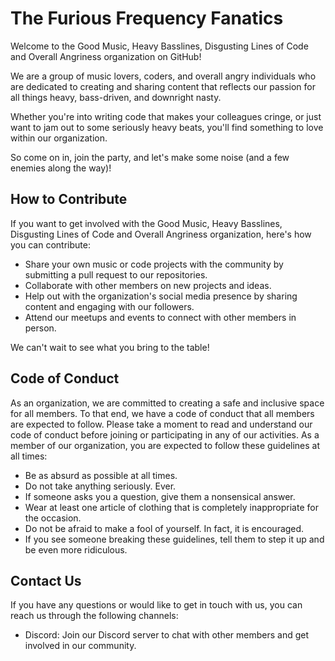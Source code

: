 # The Furious Frequency Fanatics

Welcome to the Good Music, Heavy Basslines, Disgusting Lines of Code and Overall Angriness organization on GitHub!

We are a group of music lovers, coders, and overall angry individuals who are dedicated to creating and sharing content that reflects our passion for all things heavy, bass-driven, and downright nasty.

Whether you're into writing code that makes your colleagues cringe, or just want to jam out to some seriously heavy beats, you'll find something to love within our organization.

So come on in, join the party, and let's make some noise (and a few enemies along the way)!

## How to Contribute

If you want to get involved with the Good Music, Heavy Basslines, Disgusting Lines of Code and Overall Angriness organization, here's how you can contribute:

- Share your own music or code projects with the community by submitting a pull request to our repositories.
- Collaborate with other members on new projects and ideas.
- Help out with the organization's social media presence by sharing content and engaging with our followers.
- Attend our meetups and events to connect with other members in person.

We can't wait to see what you bring to the table!

## Code of Conduct

As an organization, we are committed to creating a safe and inclusive space for all members. 
To that end, we have a code of conduct that all members are expected to follow. 
Please take a moment to read and understand our code of conduct before joining or participating in any of our activities.
As a member of our organization, you are expected to follow these guidelines at all times:

- Be as absurd as possible at all times.
- Do not take anything seriously. Ever.
- If someone asks you a question, give them a nonsensical answer.
- Wear at least one article of clothing that is completely inappropriate for the occasion.
- Do not be afraid to make a fool of yourself. In fact, it is encouraged.
- If you see someone breaking these guidelines, tell them to step it up and be even more ridiculous.

## Contact Us

If you have any questions or would like to get in touch with us, you can reach us through the following channels:

- Discord: Join our Discord server to chat with other members and get involved in our community.
